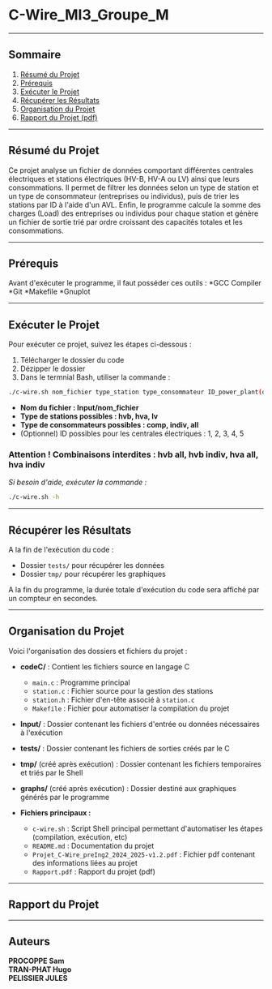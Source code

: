 # C-Wire_MI3_Groupe_M

---

## Sommaire
1. [Résumé du Projet](#résumé-du-projet)
2. [Prérequis](#Prérequis)
3. [Exécuter le Projet](#exécuter-le-projet)
4. [Récupérer les Résultats](#récupérer-les-résultats)
5. [Organisation du Projet](#organisation-du-projet)
6. [Rapport du Projet (pdf)](#Rapport-du-projet)

---

## Résumé du Projet

Ce projet analyse un fichier de données comportant différentes centrales électriques et stations électriques (HV-B, HV-A ou LV) ainsi que leurs consommations. Il permet de filtrer les données selon un type de station et un type de consommateur (entreprises ou individus), puis de trier les stations par ID à l'aide d'un AVL. Enfin, le programme calcule la somme des charges (Load) des entreprises ou individus pour chaque station et génère un fichier de sortie trié par ordre croissant des capacités totales et les consommations.

---

## Prérequis

Avant d'exécuter le programme, il faut posséder ces outils : 
  *GCC Compiler
  *Git
  *Makefile
  *Gnuplot

---

## Exécuter le Projet

Pour exécuter ce projet, suivez les étapes ci-dessous :
1. Télécharger le dossier du code
2. Dézipper le dossier
3. Dans le termnial Bash, utiliser la commande :
```bash
./c-wire.sh nom_fichier type_station type_consommateur ID_power_plant(optionnel)
```
- **Nom du fichier : Input/nom_fichier**  
- **Type de stations possibles : hvb, hva, lv**  
- **Type de consommateurs possibles : comp, indiv, all**  
- (Optionnel) ID possibles pour les centrales électriques : 1, 2, 3, 4, 5  
### Attention ! Combinaisons interdites : hvb all, hvb indiv, hva all, hva indiv

*Si besoin d'aide, exécuter la commande :* 
```bash
./c-wire.sh -h
```

---

## Récupérer les Résultats

A la fin de l'exécution du code : 
  - Dossier `tests/` pour récupérer les données
  - Dossier `tmp/` pour récupérer les graphiques

A la fin du programme, la durée totale d'exécution du code sera affiché par un compteur en secondes.

---

## Organisation du Projet

Voici l'organisation des dossiers et fichiers du projet :

- **codeC/** : Contient les fichiers source en langage C
  - `main.c` : Programme principal
  - `station.c` : Fichier source pour la gestion des stations
  - `station.h` : Fichier d'en-tête associé à `station.c`
  - `Makefile` : Fichier pour automatiser la compilation du projet

- **Input/** : Dossier contenant les fichiers d'entrée ou données nécessaires à l'exécution

- **tests/** : Dossier contenant les fichiers de sorties créés par le C

- **tmp/** (créé après exécution) : Dossier contenant les fichiers temporaires et triés par le Shell

- **graphs/** (créé après exécution) : Dossier destiné aux graphiques générés par le programme

- **Fichiers principaux :**
  - `c-wire.sh` : Script Shell principal permettant d'automatiser les étapes (compilation, exécution, etc)
  - `README.md` : Documentation du projet
  - `Projet_C-Wire_preIng2_2024_2025-v1.2.pdf` : Fichier pdf contenant des informations liées au projet
  - `Rapport.pdf` : Rapport du projet (pdf)

---

## Rapport du Projet


---

## Auteurs 

**PROCOPPE Sam**  
**TRAN-PHAT Hugo**  
**PELISSIER JULES**

